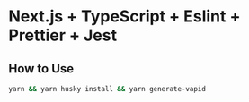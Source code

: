 # Next.js + TypeScript + Eslint + Prettier + Jest

## How to Use

```bash
yarn && yarn husky install && yarn generate-vapid
```
